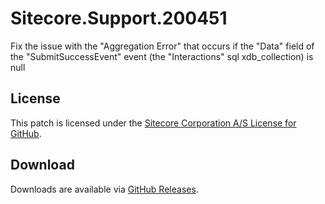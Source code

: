 # Sitecore.Support.200451
Fix the issue with the &quot;Aggregation Error&quot; that occurs if the &quot;Data&quot; field of the &quot;SubmitSuccessEvent&quot; event (the &quot;Interactions&quot; sql xdb_collection) is null

## License  
This patch is licensed under the [Sitecore Corporation A/S License for GitHub](https://github.com/sitecoresupport/Sitecore.Support.200451/blob/master/LICENSE).  

## Download  
Downloads are available via [GitHub Releases](https://github.com/sitecoresupport/Sitecore.Support.200451/releases).  
